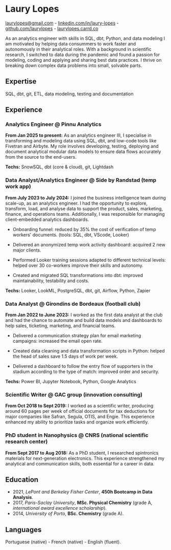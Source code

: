 # Laury Lopes
laurylopes@gmail.com - [linkedin.com/in/laury-lopes](https://www.linkedin.com/in/laury-lopes/) - [github.com/laurylopes](https://github.com/laurylopes) - [laurylopes.carrd.co](https://laurylopes.carrd.co)

As an analytics engineer with skills in SQL, dbt, Python, and data modeling I am motivated by helping data consummers to work faster and autonomously in their analytical roles. With a background in scientific research, I switched to data during the pandemic and found a passion for modeling, coding and applying and sharing best data practices. I thrive on breaking down complex data problems into small, solvable parts. 

## Expertise
SQL, dbt, git, ETL, data modeling, testing and documentation

## Experience

### Analytics Engineer @ Pinnu Analytics
**From Jan 2025 to present:** As an analytics engineer III, I specialise in transforming and modeling data using SQL, dbt, and low-code tools like Fivetran and Airbyte. My role involves developing, testing, deploying and document analytical modular data models to ensure data flows accurately from the source to the end-users. <p>
**Techs:** SnowSQL, dbt (core & cloud), git,  Lightdash

### Data Analyst/Analytics Engineer @ Side by Randstad (temp work app)
**From July 2023 to July 2024:** I joined the business intelligence team during scale-up, as an analytics engineer.
I had the opportunity to explore, transform, load, and analyse data to support the product, sales, marketing, finance, and operations teams. Additionally, I was responsible for managing client-embedded analytics dashboards.

- Onboarding funnel: reduced by 35% the cost of verification of temp workers' documents. (tools: SQL, dbt, VScode, Looker)

- Delivered an anonymized temp work activity dashboard: acquired 2 new major clients.

- Performed Looker training sessions adapted to different technical levels: helped over 30 co-workers improve their skills and autonomy.

- Created and migrated SQL transformations into dbt: improved maintainability, testability and costs.
 
**Techs:** Looker, LookML, PostgreSQL, dbt, git, Airflow, Python, Zapier

### Data Analyst @ Girondins de Bordeaux (football club)
**From Jan 2022 to June 2023:** I worked as the first data analyst at the club and had the chance to automate and build data models and dashboards to help sales, ticketing, marketing, and financial teams. 

- Delivered a communication strategy plan for email marketing campaigns: increased the email open rate.

-  Created data cleaning and data transformation scripts in Python: helped the head of sales save 1.5 days of work per week.

-  Delivered a dashboard to follow the entry flow of supporters in the stadium according to the type of match: improved order and security.

**Techs:** Power BI, Jupyter Notebook, Python, Google Analytics

### Scientific Writer @ GAC group (innovation consulting)
**From Oct 2018 to Sept 2019:** I worked as a scientific writer, producing around 60 pages per week of official documents for tax deductions for major companies like Safran, Segula, OTIS, and Engie. This experience enhanced my ability to prioritize tasks and organize work efficiently.

### PhD student in Nanophysics @ CNRS (national scientific research center)
**From Sept 2017 to Aug 2018:** As a PhD student, I researched spintronics materials for next-generation electronics. This experience strengthened my analytical and communication skills, both essential for a career in data.


## Education 
- 2021, *LePont and Berkeley Fisher Center*, **450h Bootcamp in Data Analysis**.
- 2017, *Paris-Saclay University*, **MSc. Physical Chemistry** (grade A, *international award excellence scholarship*).
- 2014, *University of Porto*, **BSc. Chemistry** (grade A).

## Languages
Portuguese (native) - French (native) - English (fluent).
